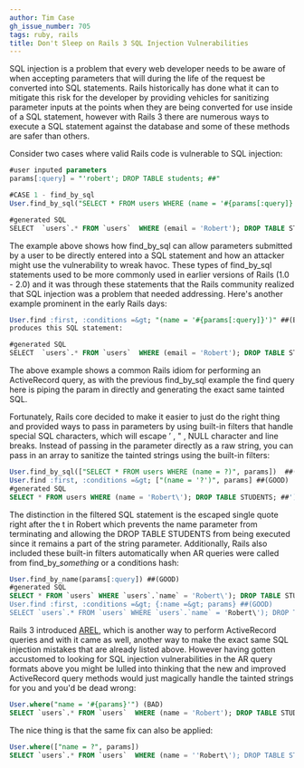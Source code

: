 ```yaml
---
author: Tim Case
gh_issue_number: 705
tags: ruby, rails
title: Don't Sleep on Rails 3 SQL Injection Vulnerabilities
---
```




SQL injection is a problem that every web developer needs to be aware of when accepting parameters that will during the life of the request be converted into SQL statements. Rails historically has done what it can to mitigate this risk for the developer by providing vehicles for sanitizing parameter inputs at the points when they are being converted for use inside of a SQL statement, however with Rails 3 there are numerous ways to execute a SQL statement against the database and some of these methods are safer than others.

Consider two cases where valid Rails code is vulnerable to SQL injection:

```sql
#user inputed parameters
params[:query] = "'robert'; DROP TABLE students; ##"

#CASE 1 - find_by_sql
User.find_by_sql("SELECT * FROM users WHERE (name = '#{params[:query]}'")  ##(BAD BAD BAD)

#generated SQL
SELECT  `users`.* FROM `users`  WHERE (email = 'Robert'); DROP TABLE STUDENTS; ##') ##(THIS STATEMENT WILL DROP TABLE STUDENTS)

```

The example above shows how find_by_sql can allow parameters submitted by a user to be directly entered into a SQL statement and how an attacker might use the vulnerability to wreak havoc.  These types of find_by_sql statements used to be more commonly used in earlier versions of Rails (1.0 - 2.0) and it was through these statements that the Rails community realized that SQL injection was a problem that needed addressing.  Here's another example prominent in the early Rails days:

```sql
User.find :first, :conditions =&gt; "(name = '#{params[:query]}')" ##(BAD BAD BAD)
produces this SQL statement:

#generated SQL
SELECT  `users`.* FROM `users`  WHERE (email = 'Robert'); DROP TABLE STUDENTS; ##') ##(THIS STATEMENT WILL DROP TABLE STUDENTS)

```

The above example shows a common Rails idiom for performing an ActiveRecord query, as with the previous find_by_sql example the find query here is piping the param in directly and generating the exact same tainted SQL.

Fortunately, Rails core decided to make it easier to just do the right thing and provided ways to pass in parameters by using built-in filters that handle special SQL characters, which will escape ’ , " , NULL character and line breaks. Instead of passing in the parameter directly as a raw string, you can pass in an array to sanitize the tainted strings using the built-in filters:

```sql
User.find_by_sql(["SELECT * FROM users WHERE (name = ?)", params])  ##(GOOD)
User.find :first, :conditions =&gt; ["(name = '?')", params] ##(GOOD)
#generated SQL
SELECT * FROM users WHERE (name = 'Robert\'); DROP TABLE STUDENTS; ##') (RETURNS NIL)

```

The distinction in the filtered SQL statement is the escaped single quote right after the t in Robert which prevents the name parameter from terminating and allowing the DROP TABLE STUDENTS from being executed since it remains a part of the string parameter. Additionally, Rails also included these built-in filters automatically when AR queries were called from find_by_*something* or a conditions hash:

```sql
User.find_by_name(params[:query]) ##(GOOD)
#generated SQL
SELECT * FROM `users` WHERE `users`.`name` = 'Robert\'); DROP TABLE STUDENTS; ##' (RETURNS NIL)
User.find :first, :conditions =&gt; {:name =&gt; params} ##(GOOD)
SELECT `users`.* FROM `users` WHERE `users`.`name` = 'Robert\'); DROP TABLE STUDENTS; ##' (RETURNS NIL)

```

Rails 3 introduced [AREL](https://github.com/rails/arel), which is another way to perform ActiveRecord queries and with it came as well, another way to make the exact same SQL injection mistakes that are already listed above. However having gotten accustomed to looking for SQL injection vulnerabilities in the AR query formats above you might be lulled into thinking that the new and improved ActiveRecord query methods would just magically handle the tainted strings for you and you'd be dead wrong:

```sql
User.where("name = '#{params}'") (BAD)
SELECT `users`.* FROM `users`  WHERE (name = 'Robert'); DROP TABLE STUDENTS; ##') ##(THIS STATEMENT WILL DROP TABLE STUDENTS)

```

The nice thing is that the same fix can also be applied:

```sql
User.where(["name = ?", params])
SELECT `users`.* FROM `users`  WHERE (name = ''Robert\'); DROP TABLE STUDENTS; ##'')  ##(RETURNS NIL)

```

